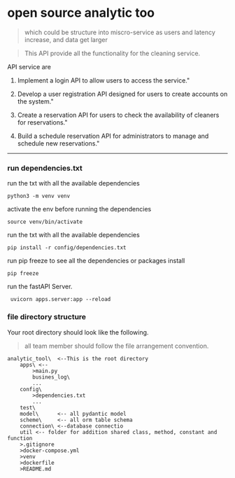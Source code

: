 #  open source analytic too
> which could  be structure into miscro-service as users and latency increase, and data get larger

> This API provide all the functionality for the cleaning service.

API service are

1) Implement a login API to allow users to access the service."

2) Develop a user registration API designed for users to create accounts on the system."

3) Create a reservation API for users to check the availability of cleaners for reservations."

4) Build a schedule reservation API for administrators to manage and schedule new reservations."

***

### run dependencies.txt
run the txt with all the available dependencies
```
python3 -m venv venv
```
activate the env before running the dependencies 
```
source venv/bin/activate
```
run the txt with all the available dependencies
```
pip install -r config/dependencies.txt
```
run pip freeze to see all the dependencies or packages install
```
pip freeze
```
run the fastAPI Server.
```
 uvicorn apps.server:app --reload
 ```

### file directory structure
Your root directory should look like the following.
> all team member should follow the file arrangement convention.
```
analytic_tool\  <--This is the root directory
    apps\ <--
        >main.py
        busines_log\
        ...
    config\
        >dependencies.txt
        ...
    test\
    model\      <-- all pydantic model
    scheme\     <-- all orm table schema
    connection\ <--database connectio
    util <-- folder for addition shared class, method, constant and function
    >.gitignore
    >docker-compose.yml
    >venv
    >dockerfile
    >README.md
```



